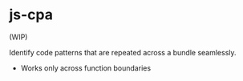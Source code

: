 # js-cpa

(WIP)

Identify code patterns that are repeated across a bundle seamlessly.

+ Works only across function boundaries 